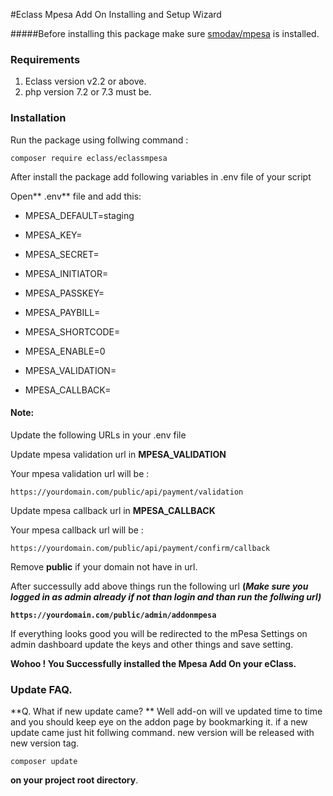 #Eclass Mpesa Add On Installing and Setup Wizard

#####Before installing this package make sure [smodav/mpesa](https://github.com/SmoDav/mpesa) is installed.

### Requirements

1. Eclass version v2.2 or above.
2. php version 7.2 or 7.3 must be.

### Installation 

Run the package using follwing command : 

`composer require eclass/eclassmpesa`

After install the package add following variables in .env file of your script

Open** .env** file and add this:

- MPESA_DEFAULT=staging

- MPESA_KEY=

- MPESA_SECRET=

- MPESA_INITIATOR=

- MPESA_PASSKEY=

- MPESA_PAYBILL=

- MPESA_SHORTCODE=

- MPESA_ENABLE=0

- MPESA_VALIDATION=

- MPESA_CALLBACK=

#### Note:

Update the following URLs  in your .env  file

Update mpesa validation url in **MPESA_VALIDATION**

Your mpesa validation url will be : 

`https://yourdomain.com/public/api/payment/validation`

Update mpesa callback url in **MPESA_CALLBACK**

Your mpesa callback url will be : 

`https://yourdomain.com/public/api/payment/confirm/callback`

Remove **public**  if your domain not have in url.

After successully add above things run the following url **(*Make sure you logged in as admin already if not than login and than run the follwing url)***

**`https://yourdomain.com/public/admin/addonmpesa`**

If everything looks good you will be redirected to the mPesa Settings on admin dashboard update the keys and other things and save setting.

**Wohoo ! You Successfully installed the Mpesa Add On your eClass.**

### Update FAQ.

**Q. What if new update came?
** 
Well add-on will ve updated time to time and you should keep eye on the addon page by bookmarking it. if a new update came just hit follwing command. new version will be released with new version tag.

`composer update`

**on your project root directory**.








